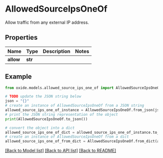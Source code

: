 # AllowedSourceIpsOneOf

Allow traffic from any external IP address.

## Properties

Name | Type | Description | Notes
------------ | ------------- | ------------- | -------------
**allow** | **str** |  | 

## Example

```python
from oxide.models.allowed_source_ips_one_of import AllowedSourceIpsOneOf

# TODO update the JSON string below
json = "{}"
# create an instance of AllowedSourceIpsOneOf from a JSON string
allowed_source_ips_one_of_instance = AllowedSourceIpsOneOf.from_json(json)
# print the JSON string representation of the object
print(AllowedSourceIpsOneOf.to_json())

# convert the object into a dict
allowed_source_ips_one_of_dict = allowed_source_ips_one_of_instance.to_dict()
# create an instance of AllowedSourceIpsOneOf from a dict
allowed_source_ips_one_of_from_dict = AllowedSourceIpsOneOf.from_dict(allowed_source_ips_one_of_dict)
```
[[Back to Model list]](../README.md#documentation-for-models) [[Back to API list]](../README.md#documentation-for-api-endpoints) [[Back to README]](../README.md)


